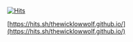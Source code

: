 [![Hits](https://hits.sh/thewicklowwolf.github.io.svg)](https://hits.sh/thewicklowwolf.github.io/)


[https://hits.sh/thewicklowwolf.github.io/](https://hits.sh/thewicklowwolf.github.io/)
